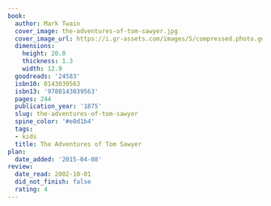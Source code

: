 ```yaml
---
book:
  author: Mark Twain
  cover_image: the-adventures-of-tom-sawyer.jpg
  cover_image_url: https://i.gr-assets.com/images/S/compressed.photo.goodreads.com/books/1404811979l/24583._SX98_.jpg
  dimensions:
    height: 20.0
    thickness: 1.3
    width: 12.9
  goodreads: '24583'
  isbn10: 0143039563
  isbn13: '9780143039563'
  pages: 244
  publication_year: '1875'
  slug: the-adventures-of-tom-sawyer
  spine_color: '#e0d1b4'
  tags:
  - kids
  title: The Adventures of Tom Sawyer
plan:
  date_added: '2015-04-08'
review:
  date_read: 2002-10-01
  did_not_finish: false
  rating: 4
---
```

